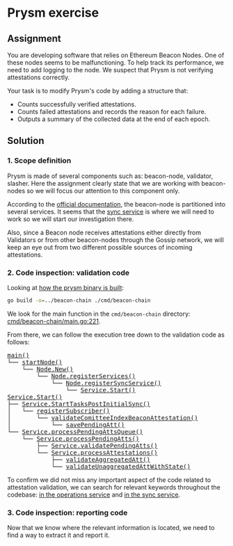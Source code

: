 # Prysm exercise

## Assignment

You are developing software that relies on Ethereum Beacon Nodes. One of these nodes
seems to be malfunctioning. To help track its performance, we need to add logging to the
node. We suspect that Prysm is not verifying attestations correctly.

Your task is to modify Prysm's code by adding a structure that:

- Counts successfully verified attestations.
- Counts failed attestations and records the reason for each failure.
- Outputs a summary of the collected data at the end of each epoch.

## Solution

### 1. Scope definition

Prysm is made of several components such as: beacon-node, validator, slasher. Here the assignment clearly state that we
are working with beacon-nodes so we will focus our attention to this component only.

According to the [official documentation](https://docs.prylabs.network/docs/how-prysm-works/beacon-node), the beacon-node is partitioned into several services. It seems that the [sync service](https://docs.prylabs.network/docs/how-prysm-works/beacon-node#sync-service) is where we will need to work so we will start our investigation there.

Also, since a Beacon node receives attestations either directly from Validators or from other beacon-nodes through the Gossip network, we will keep an eye out from two different possible sources of incoming attestations.

### 2. Code inspection: validation code

Looking at [how the prysm binary is built](https://docs.prylabs.network/docs/advanced/proof-of-stake-devnet):

```bash
go build -o=../beacon-chain ./cmd/beacon-chain
```

We look for the main function in the `cmd/beacon-chain` directory: [cmd/beacon-chain/main.go:221](https://github.com/prysmaticlabs/prysm/blob/96b31a9f64a8f8b3909b11171ce3c2dab877cfc7/cmd/beacon-chain/main.go#L221).

From there, we can follow the execution tree down to the validation code as follows:

<pre>
<a href="https://github.com/prysmaticlabs/prysm/blob/96b31a9f64a8f8b3909b11171ce3c2dab877cfc7/cmd/beacon-chain/main.go#L221">main()</a>
└── <a href="https://github.com/prysmaticlabs/prysm/blob/96b31a9f64a8f8b3909b11171ce3c2dab877cfc7/cmd/beacon-chain/main.go#L256">startNode()</a>
    └── <a href="https://github.com/prysmaticlabs/prysm/blob/develop/beacon-chain/node/node.go#L127">Node.New()</a>
        └── <a href="https://github.com/prysmaticlabs/prysm/blob/develop/beacon-chain/node/node.go#L301">Node.registerServices()</a>
            └── <a href="https://github.com/prysmaticlabs/prysm/blob/develop/beacon-chain/node/node.go#L794">Node.registerSyncService()</a>
                └── <a href="https://github.com/prysmaticlabs/prysm/blob/develop/beacon-chain/sync/service.go#L222">Service.Start()</a>
<a href="https://github.com/prysmaticlabs/prysm/blob/develop/beacon-chain/sync/service.go#L222">Service.Start()</a>
├── <a href="https://github.com/prysmaticlabs/prysm/blob/develop/beacon-chain/sync/service.go#L329">Service.StartTasksPostInitialSync()</a>
│   └── <a href="https://github.com/prysmaticlabs/prysm/blob/develop/beacon-chain/sync/subscriber.go#L81">registerSubscriber()</a>
│       └── <a href="https://github.com/prysmaticlabs/prysm/blob/develop/beacon-chain/sync/validate_beacon_attestation.go#L38"><b></b>validateComitteeIndexBeaconAttestation()</b></a>
│           └── <a href="https://github.com/prysmaticlabs/prysm/blob/develop/beacon-chain/sync/validate_beacon_attestation.go#L128">savePendingAtt()</a>
└── <a href="https://github.com/prysmaticlabs/prysm/blob/develop/beacon-chain/sync/pending_attestations_queue.go#L29">Service.processPendingAttsQueue()</a>
    └── <a href="https://github.com/prysmaticlabs/prysm/blob/develop/beacon-chain/sync/pending_attestations_queue.go#L45">Service.processPendingAtts()</a>
        ├── <a href="https://github.com/prysmaticlabs/prysm/blob/develop/beacon-chain/sync/pending_attestations_queue.go#L229">Service.validatePendingAtts()</a>
        └── <a href="https://github.com/prysmaticlabs/prysm/blob/develop/beacon-chain/sync/pending_attestations_queue.go#L91">Service.processAttestations()</a>
            ├── <a href="https://github.com/prysmaticlabs/prysm/blob/develop/beacon-chain/sync/validate_aggregate_proof.go#L141"><b></b>validateAggregatedAtt()</b></a>
            └── <a href="https://github.com/prysmaticlabs/prysm/blob/develop/beacon-chain/sync/validate_beacon_attestation.go#L254"><b></b>validateUnaggregatedAttWithState()</b></a>
</pre>

To confirm we did not miss any important aspect of the code related to attestation validation, we can search for relevant keywords throughout the codebase: [in the operations service](https://github.com/search?q=repo%3Aprysmaticlabs%2Fprysm+path%3Abeacon-chain%2Foperations+%22validate%22&type=code) and [in the sync service](https://github.com/search?q=repo%3Aprysmaticlabs%2Fprysm+path%3Abeacon-chain%2Fsync+%22validate%22&type=code).

### 3. Code inspection: reporting code

Now that we know where the relevant information is located, we need to find a way to extract it and report it.

